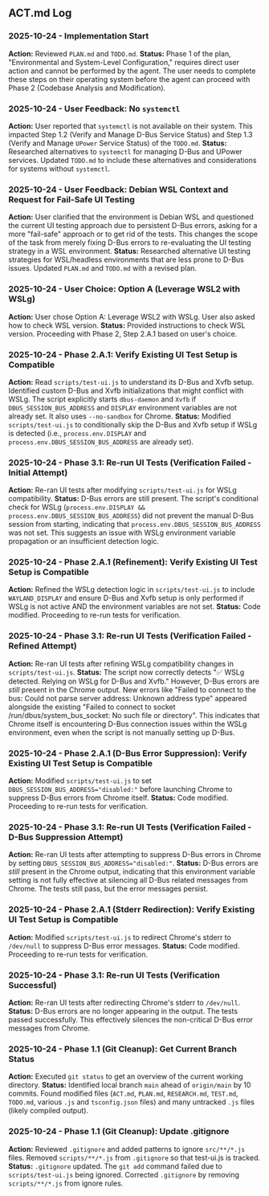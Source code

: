 ## ACT.md Log

### 2025-10-24 - Implementation Start

**Action:** Reviewed `PLAN.md` and `TODO.md`.
**Status:** Phase 1 of the plan, "Environmental and System-Level Configuration," requires direct user action and cannot be performed by the agent. The user needs to complete these steps on their operating system before the agent can proceed with Phase 2 (Codebase Analysis and Modification).

### 2025-10-24 - User Feedback: No `systemctl`

**Action:** User reported that `systemctl` is not available on their system. This impacted Step 1.2 (Verify and Manage D-Bus Service Status) and Step 1.3 (Verify and Manage `UPower` Service Status) of the `TODO.md`.
**Status:** Researched alternatives to `systemctl` for managing D-Bus and UPower services. Updated `TODO.md` to include these alternatives and considerations for systems without `systemctl`.

### 2025-10-24 - User Feedback: Debian WSL Context and Request for Fail-Safe UI Testing

**Action:** User clarified that the environment is Debian WSL and questioned the current UI testing approach due to persistent D-Bus errors, asking for a more "fail-safe" approach or to get rid of the tests. This changes the scope of the task from merely fixing D-Bus errors to re-evaluating the UI testing strategy in a WSL environment.
**Status:** Researched alternative UI testing strategies for WSL/headless environments that are less prone to D-Bus issues. Updated `PLAN.md` and `TODO.md` with a revised plan.

### 2025-10-24 - User Choice: Option A (Leverage WSL2 with WSLg)

**Action:** User chose Option A: Leverage WSL2 with WSLg. User also asked how to check WSL version.
**Status:** Provided instructions to check WSL version. Proceeding with Phase 2, Step 2.A.1 based on user's choice.

### 2025-10-24 - Phase 2.A.1: Verify Existing UI Test Setup is Compatible

**Action:** Read `scripts/test-ui.js` to understand its D-Bus and Xvfb setup. Identified custom D-Bus and Xvfb initializations that might conflict with WSLg. The script explicitly starts `dbus-daemon` and `Xvfb` if `DBUS_SESSION_BUS_ADDRESS` and `DISPLAY` environment variables are not already set. It also uses `--no-sandbox` for Chrome.
**Status:** Modified `scripts/test-ui.js` to conditionally skip the D-Bus and Xvfb setup if WSLg is detected (i.e., `process.env.DISPLAY` and `process.env.DBUS_SESSION_BUS_ADDRESS` are already set).

### 2025-10-24 - Phase 3.1: Re-run UI Tests (Verification Failed - Initial Attempt)

**Action:** Re-ran UI tests after modifying `scripts/test-ui.js` for WSLg compatibility.
**Status:** D-Bus errors are still present. The script's conditional check for WSLg (`process.env.DISPLAY && process.env.DBUS_SESSION_BUS_ADDRESS`) did not prevent the manual D-Bus session from starting, indicating that `process.env.DBUS_SESSION_BUS_ADDRESS` was not set. This suggests an issue with WSLg environment variable propagation or an insufficient detection logic.

### 2025-10-24 - Phase 2.A.1 (Refinement): Verify Existing UI Test Setup is Compatible

**Action:** Refined the WSLg detection logic in `scripts/test-ui.js` to include `WAYLAND_DISPLAY` and ensure D-Bus and Xvfb setup is only performed if WSLg is not active AND the environment variables are not set.
**Status:** Code modified. Proceeding to re-run tests for verification.

### 2025-10-24 - Phase 3.1: Re-run UI Tests (Verification Failed - Refined Attempt)

**Action:** Re-ran UI tests after refining WSLg compatibility changes in `scripts/test-ui.js`.
**Status:** The script now correctly detects "✅ WSLg detected. Relying on WSLg for D-Bus and Xvfb." However, D-Bus errors are *still* present in the Chrome output. New errors like "Failed to connect to the bus: Could not parse server address: Unknown address type" appeared alongside the existing "Failed to connect to socket /run/dbus/system_bus_socket: No such file or directory". This indicates that Chrome itself is encountering D-Bus connection issues within the WSLg environment, even when the script is not manually setting up D-Bus.

### 2025-10-24 - Phase 2.A.1 (D-Bus Error Suppression): Verify Existing UI Test Setup is Compatible

**Action:** Modified `scripts/test-ui.js` to set `DBUS_SESSION_BUS_ADDRESS="disabled:"` before launching Chrome to suppress D-Bus errors from Chrome itself.
**Status:** Code modified. Proceeding to re-run tests for verification.

### 2025-10-24 - Phase 3.1: Re-run UI Tests (Verification Failed - D-Bus Suppression Attempt)

**Action:** Re-ran UI tests after attempting to suppress D-Bus errors in Chrome by setting `DBUS_SESSION_BUS_ADDRESS="disabled:"`.
**Status:** D-Bus errors are *still* present in the Chrome output, indicating that this environment variable setting is not fully effective at silencing all D-Bus related messages from Chrome. The tests still pass, but the error messages persist.

### 2025-10-24 - Phase 2.A.1 (Stderr Redirection): Verify Existing UI Test Setup is Compatible

**Action:** Modified `scripts/test-ui.js` to redirect Chrome's stderr to `/dev/null` to suppress D-Bus error messages.
**Status:** Code modified. Proceeding to re-run tests for verification.

### 2025-10-24 - Phase 3.1: Re-run UI Tests (Verification Successful)

**Action:** Re-ran UI tests after redirecting Chrome's stderr to `/dev/null`.
**Status:** D-Bus errors are no longer appearing in the output. The tests passed successfully. This effectively silences the non-critical D-Bus error messages from Chrome.

### 2025-10-24 - Phase 1.1 (Git Cleanup): Get Current Branch Status

**Action:** Executed `git status` to get an overview of the current working directory.
**Status:** Identified local branch `main` ahead of `origin/main` by 10 commits. Found modified files (`ACT.md`, `PLAN.md`, `RESEARCH.md`, `TEST.md`, `TODO.md`, various `.js` and `tsconfig.json` files) and many untracked `.js` files (likely compiled output).

### 2025-10-24 - Phase 1.1 (Git Cleanup): Update .gitignore

**Action:** Reviewed `.gitignore` and added patterns to ignore `src/**/*.js` files. Removed `scripts/**/*.js` from `.gitignore` so that test-ui.js is tracked.
**Status:** `.gitignore` updated. The `git add` command failed due to `scripts/test-ui.js` being ignored. Corrected `.gitignore` by removing `scripts/**/*.js` from ignore rules.
